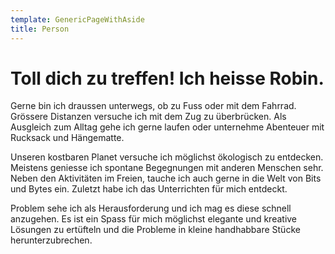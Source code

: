 ```yaml
---
template: GenericPageWithAside
title: Person
---
```


# Toll dich zu treffen! Ich heisse Robin.

Gerne bin ich draussen unterwegs, ob zu Fuss oder mit dem Fahrrad. Grössere Distanzen versuche ich mit dem Zug zu überbrücken. Als Ausgleich zum Alltag gehe ich gerne laufen oder unternehme Abenteuer mit Rucksack und Hängematte.

Unseren kostbaren Planet versuche ich möglichst ökologisch zu entdecken. Meistens geniesse ich spontane Begegnungen mit anderen Menschen sehr. Neben den Aktivitäten im Freien, tauche ich auch gerne in die Welt von Bits und Bytes ein. Zuletzt habe ich das Unterrichten für mich entdeckt.

Problem sehe ich als Herausforderung und ich mag es diese schnell anzugehen. Es ist ein Spass für mich möglichst elegante und kreative Lösungen zu ertüfteln und die Probleme in kleine handhabbare Stücke herunterzubrechen.
